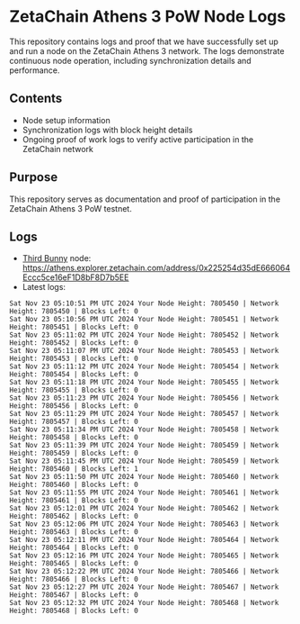 # ZetaChain Athens 3 PoW Node Logs
This repository contains logs and proof that we have successfully set up and run a node on the ZetaChain Athens 3 network. The logs demonstrate continuous node operation, including synchronization details and performance.

## Contents
- Node setup information
- Synchronization logs with block height details
- Ongoing proof of work logs to verify active participation in the ZetaChain network

## Purpose
This repository serves as documentation and proof of participation in the ZetaChain Athens 3 PoW testnet.

## Logs

- [Third Bunny](https://thirdbunny.xyz/) node: https://athens.explorer.zetachain.com/address/0x225254d35dE666064Eccc5ce16eF1D8bF8D7b5EE
- Latest logs:
```
Sat Nov 23 05:10:51 PM UTC 2024 Your Node Height: 7805450 | Network Height: 7805450 | Blocks Left: 0
Sat Nov 23 05:10:56 PM UTC 2024 Your Node Height: 7805451 | Network Height: 7805451 | Blocks Left: 0
Sat Nov 23 05:11:02 PM UTC 2024 Your Node Height: 7805452 | Network Height: 7805452 | Blocks Left: 0
Sat Nov 23 05:11:07 PM UTC 2024 Your Node Height: 7805453 | Network Height: 7805453 | Blocks Left: 0
Sat Nov 23 05:11:12 PM UTC 2024 Your Node Height: 7805454 | Network Height: 7805454 | Blocks Left: 0
Sat Nov 23 05:11:18 PM UTC 2024 Your Node Height: 7805455 | Network Height: 7805455 | Blocks Left: 0
Sat Nov 23 05:11:23 PM UTC 2024 Your Node Height: 7805456 | Network Height: 7805456 | Blocks Left: 0
Sat Nov 23 05:11:29 PM UTC 2024 Your Node Height: 7805457 | Network Height: 7805457 | Blocks Left: 0
Sat Nov 23 05:11:34 PM UTC 2024 Your Node Height: 7805458 | Network Height: 7805458 | Blocks Left: 0
Sat Nov 23 05:11:39 PM UTC 2024 Your Node Height: 7805459 | Network Height: 7805459 | Blocks Left: 0
Sat Nov 23 05:11:45 PM UTC 2024 Your Node Height: 7805459 | Network Height: 7805460 | Blocks Left: 1
Sat Nov 23 05:11:50 PM UTC 2024 Your Node Height: 7805460 | Network Height: 7805460 | Blocks Left: 0
Sat Nov 23 05:11:55 PM UTC 2024 Your Node Height: 7805461 | Network Height: 7805461 | Blocks Left: 0
Sat Nov 23 05:12:01 PM UTC 2024 Your Node Height: 7805462 | Network Height: 7805462 | Blocks Left: 0
Sat Nov 23 05:12:06 PM UTC 2024 Your Node Height: 7805463 | Network Height: 7805463 | Blocks Left: 0
Sat Nov 23 05:12:11 PM UTC 2024 Your Node Height: 7805464 | Network Height: 7805464 | Blocks Left: 0
Sat Nov 23 05:12:16 PM UTC 2024 Your Node Height: 7805465 | Network Height: 7805465 | Blocks Left: 0
Sat Nov 23 05:12:22 PM UTC 2024 Your Node Height: 7805466 | Network Height: 7805466 | Blocks Left: 0
Sat Nov 23 05:12:27 PM UTC 2024 Your Node Height: 7805467 | Network Height: 7805467 | Blocks Left: 0
Sat Nov 23 05:12:32 PM UTC 2024 Your Node Height: 7805468 | Network Height: 7805468 | Blocks Left: 0
```
